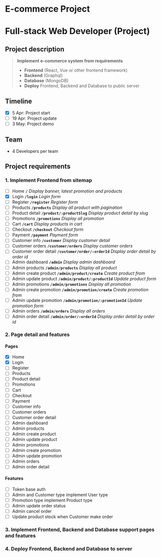 # E-commerce Project
# Full-stack Web Developer (Project)

## Project description
> **Implement e-commerce system from requirements**
> - **Frontend** (React, Vue or other frontend framework)
> - **Backend** (Graphql)
> - **Database** (MongoDB)
> - **Deploy** Frontend, Backend and Database to public server

## Timeline
- [x] 5 Apr: Project start
- [ ] 19 Apr: Project update
- [ ] 3 May: Project demo

## Team
- 4 Developers per team

## Project requirements
### 1. Implement Frontend from sitemap
- [ ] Home **`/`** *Display banner, latest promotion and products*
- [x] Login **`/login`** *Login form*
- [ ] Register **`/register`** *Register form*
- [ ] Products **`/products`** *Display all product with pagination*
- [ ] Product detail **`/product/:productSlug`** *Display product detail by slug*
- [ ] Promotions **`/promotions`** *Display all promotion*
- [ ] Cart **`/cart`** *Display products in cart*
- [ ] Checkout **`/checkout`** *Checkout form*
- [ ] Payment **`/payment`** *Payment form*
- [ ] Customer info **`/customer`** *Display customer detail*
- [ ] Customer orders **`/customer/orders`** *Display customer orders*
- [ ] Customer order detail **`/customer/order/:orderId`** *Display order detail by order id*
- [ ] Admin dashboard **`/admin`** *Display admin dashboard*
- [ ] Admin products **`/admin/products`** *Display all product*
- [ ] Admin create product **`/admin/product/create`** *Create product from*
- [ ] Admin update product **`/admin/product/:productId`** *Update product form*
- [ ] Admin promotions **`/admin/promotions`** *Display all promotion*
- [ ] Admin create promotion **`/admin/promotion/create`** *Create promotion from*
- [ ] Admin update promotion **`/admin/promotion/:promotionId`** *Update promotion form*
- [ ] Admin orders **`/admin/orders`** *Display all orders*
- [ ] Admin order detail **`/admin/order/:orderId`** *Display order detail by order id*
### 2. Page detail and features
#### Pages
- [x] Home
- [x] Login
- [ ] Register
- [ ] Products
- [ ] Product detail
- [ ] Promotions
- [ ] Cart
- [ ] Checkout
- [ ] Payment
- [ ] Customer info
- [ ] Customer orders
- [ ] Customer order detail
- [ ] Admin dashboard
- [ ] Admin products
- [ ] Admin create product
- [ ] Admin update product
- [ ] Admin promotions
- [ ] Admin create promotion
- [ ] Admin update promotion
- [ ] Admin orders
- [ ] Admin order detail
#### Features
- [ ] Token base auth
- [ ] Admin and Customer type implement User type
- [ ] Promotion type implement Product type
- [ ] Admin update order status
- [ ] Admin cancel order
- [ ] Update product stock when Customer make order
### 3. Implement Frontend, Backend and Database support pages and features
### 4. Deploy Frontend, Backend and Database to server

